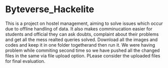 # Byteverse_Hackelite
This is a project on hostel management, aiming to solve issues which occur due to offline handling of data. It also makes comminucation easier for students and official
they can ask doubts, complaint about their problems and get all the mess realted queries solved. 
Download all the images and codes and keep it in one folder togetherand then run it.
We were having problem while commiting second time so we have pushed all the changed files in the same  via file upload option. PLease consider the uploaded files for final evaluation.

